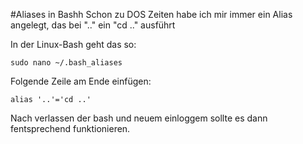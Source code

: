 #Aliases in Bashh
Schon zu DOS Zeiten habe ich mir immer ein Alias angelegt, das bei ".." ein "cd .." ausführt

In der Linux-Bash geht das so:

    sudo nano ~/.bash_aliases

Folgende Zeile am Ende einfügen:

    alias '..'='cd ..'

Nach verlassen der bash und neuem einloggem sollte es dann fentsprechend funktionieren.
